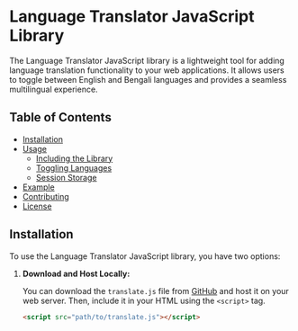 # Language Translator JavaScript Library

The Language Translator JavaScript library is a lightweight tool for adding language translation functionality to your web applications. It allows users to toggle between English and Bengali languages and provides a seamless multilingual experience.

## Table of Contents

- [Installation](#installation)
- [Usage](#usage)
  - [Including the Library](#including-the-library)
  - [Toggling Languages](#toggling-languages)
  - [Session Storage](#session-storage)
- [Example](#example)
- [Contributing](#contributing)
- [License](#license)

## Installation

To use the Language Translator JavaScript library, you have two options:

1. **Download and Host Locally:**

   You can download the `translate.js` file from [GitHub](https://github.com/yourusername/your-repo/blob/main/translate.js) and host it on your web server. Then, include it in your HTML using the `<script>` tag.

   ```html
   <script src="path/to/translate.js"></script>
